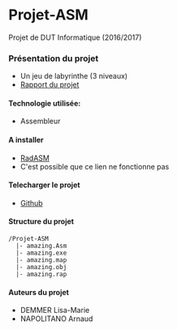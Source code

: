 # Projet-ASM
Projet de DUT Informatique (2016/2017)
### Présentation du projet
* Un jeu de labyrinthe (3 niveaux)
* [Rapport du projet](https://github.com/Haeliss/Projet-ASM/blob/master/Rapport%20Assembleur.pdf)

#### Technologie utilisée:
* Assembleur

#### A installer
* [RadASM](https://www.softpedia.com/get/Programming/File-Editors/RadASM.shtml)
* C'est possible que ce lien ne fonctionne pas

#### Telecharger le projet
* [Github](https://github.com/Haeliss/Projet-ASM)

#### Structure du projet
```
/Projet-ASM
  |- amazing.Asm
  |- amazing.exe
  |- amazing.map
  |- amazing.obj
  |- amazing.rap
```

#### Auteurs du projet
* DEMMER Lisa-Marie
* NAPOLITANO Arnaud
